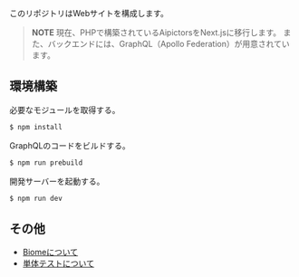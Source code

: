 このリポジトリはWebサイトを構成します。

> **NOTE**
> 現在、PHPで構築されているAipictorsをNext.jsに移行します。
> また、バックエンドには、GraphQL（Apollo Federation）が用意されています。

## 環境構築

必要なモジュールを取得する。

```bash
$ npm install
```

GraphQLのコードをビルドする。

```bash
$ npm run prebuild
```

開発サーバーを起動する。

```bash
$ npm run dev
```

## その他

- [Biomeについて](/docs/biome.md)
- [単体テストについて](/docs/testing.md)
